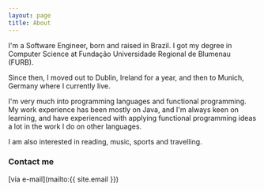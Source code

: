 ```yaml
---
layout: page
title: About
---
```


I'm a Software Engineer, born and raised in Brazil. I got my degree in Computer Science at Fundação Universidade Regional de Blumenau (FURB).

Since then, I moved out to Dublin, Ireland for a year, and then to Munich, Germany where I currently live.

I'm very much into programming languages and functional programming. My work experience has been mostly on Java, and I'm always keen on learning, and have experienced with applying functional programming ideas a lot in the work I do on other languages.

I am also interested in reading, music, sports and travelling.

### Contact me

[via e-mail](mailto:{{ site.email }})